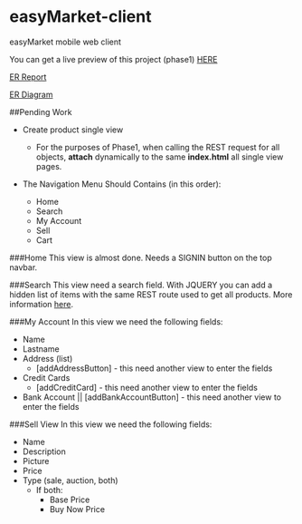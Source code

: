 easyMarket-client
=================

easyMarket mobile web client

You can get a live preview of this project (phase1) [HERE](http://dbartolomei.com/em)


[ER Report](http://dbartolomei.com/em/ER%20diagram%20Report.docx)

[ER Diagram](http://dbartolomei.com/em/ER%20diagram.pdf)



##Pending Work

* Create product single view
	* For the purposes of Phase1, when calling the REST request for all objects, **attach** dynamically to the same **index.html** all single view pages. 

* The Navigation Menu Should Contains (in this order):
	* Home
	* Search
	* My Account
	* Sell
	* Cart
	
###Home
This view is almost done. Needs a SIGNIN button on the top navbar.

###Search
This view need a search field. With JQUERY you can add a hidden list of items with the same REST route used to get all products. More information [here](http://jquerymobile.com/demos/1.3.0-rc.1/docs/demos/widgets/autocomplete/).

###My Account
In this view we need the following fields:

* Name
* Lastname
* Address (list) 
	* [addAddressButton] - this need another view to enter the fields
* Credit Cards
	* [addCreditCard] - this need another view to enter the fields
* Bank Account || [addBankAccountButton] - this need another view to enter the fields


###Sell View
In this view we need the following fields:

* Name
* Description
* Picture
* Price
* Type (sale, auction, both)
	* If both:
		* Base Price
		* Buy Now Price


